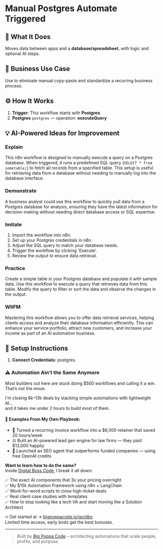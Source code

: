 # Manual Postgres Automate Triggered
  ## 🚀 What It Does
  Moves data between apps and a **database/spreadsheet**, with logic and optional AI steps.
  
  ## 💼 Business Use Case
  Use to eliminate manual copy-paste and standardize a recurring business process.
  
  ## ⚙️ How It Works
  1. **Trigger:** This workflow starts with **Postgres**.
  2. **Postgres** `postgres` — operation: **executeQuery**
  
  ## 💡 AI-Powered Ideas for Improvement
  ### Explain
This n8n workflow is designed to manually execute a query on a Postgres database. When triggered, it runs a predefined SQL query (`SELECT * from sometable;`) to fetch all records from a specified table. This setup is useful for retrieving data from a database without needing to manually log into the database interface.

### Demonstrate
A business analyst could use this workflow to quickly pull data from a Postgres database for analysis, ensuring they have the latest information for decision-making without needing direct database access or SQL expertise.

### Imitate
1. Import the workflow into n8n.
2. Set up your Postgres credentials in n8n.
3. Adjust the SQL query to match your database needs.
4. Trigger the workflow by clicking 'Execute'.
5. Review the output to ensure data retrieval.

### Practice
Create a simple table in your Postgres database and populate it with sample data. Use this workflow to execute a query that retrieves data from this table. Modify the query to filter or sort the data and observe the changes in the output.

### WIIFM
Mastering this workflow allows you to offer data retrieval services, helping clients access and analyze their database information efficiently. This can enhance your service portfolio, attract new customers, and increase your income as part of an AI automation business.
  
  ## 🔧 Setup Instructions
  1. **Connect Credentials:** postgres.
  
### ⚠️ Automation Ain’t the Same Anymore

Most builders out here are stuck doing $500 workflows and calling it a win.  
That’s not the move.  

I'm closing $6k–$13k deals by stacking simple automations with lightweight AI...  
and it takes me under 2 hours to build most of them.

#### 🧠 Examples From My Own Playbook:
- 🔁 Turned a recurring invoice workflow into a $6,000 retainer that saved 20 hours/week  
- ⚖️ Built an AI-powered lead gen engine for law firms — they paid $13,000 happily  
- 🚀 Launched an SEO agent that outperforms funded companies — using free OpenAI credits  

**Want to learn how to do the same?**  
Inside [Digital Boss Code](https://bigpoppacode.io/go/dbc), I break it all down:

✅ The exact AI components that 3x your pricing overnight  
✅ My $15k Automation Framework using n8n + LangChain  
✅ Word-for-word scripts to close high-ticket deals  
✅ Real client case studies with templates  
✅ How to stop looking like a tech VA and start moving like a Solution Architect  

🔥 Get started at → [bigpoppacode.io/go/dbc](https://bigpoppacode.io/go/dbc)  
Limited time access, early birds get the best bonuses.

---
> Built by [Big Poppa Code](https://bigpoppacode.io) – architecting automations that scale people, profits, and purpose.
  